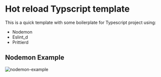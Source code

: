 # Hot reload Typscript template

This is a quick template with some boilerplate for Typescript project using:
- Nodemon
- Eslint_d
- Prittierd

## Nodemon Example

![nodemon-example](https://user-images.githubusercontent.com/2684784/209585158-230b567e-fe3d-4803-b7f2-81b0e1cd91c6.gif)
